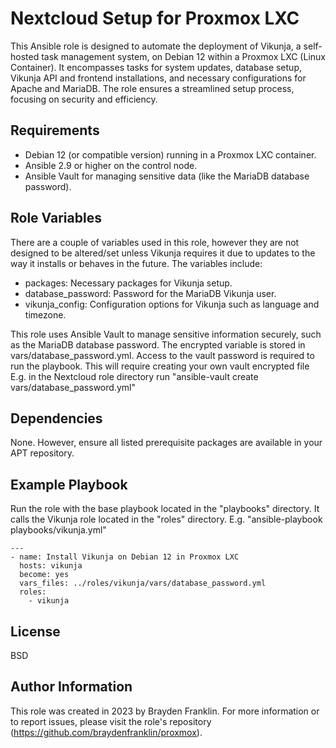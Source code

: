 Nextcloud Setup for Proxmox LXC
=========

This Ansible role is designed to automate the deployment of Vikunja, a self-hosted task management system, on Debian 12 within a Proxmox LXC (Linux Container). It encompasses tasks for system updates, database setup, Vikunja API and frontend installations, and necessary configurations for Apache and MariaDB. The role ensures a streamlined setup process, focusing on security and efficiency.

Requirements
------------

- Debian 12 (or compatible version) running in a Proxmox LXC container.
- Ansible 2.9 or higher on the control node.
- Ansible Vault for managing sensitive data (like the MariaDB database password).

Role Variables
--------------

There are a couple of variables used in this role, however they are not designed to be altered/set unless Vikunja requires it due to updates to the way it installs or behaves in the future. The variables include:

- packages: Necessary packages for Vikunja setup.
- database_password: Password for the MariaDB Vikunja user.
- vikunja_config: Configuration options for Vikunja such as language and timezone.

This role uses Ansible Vault to manage sensitive information securely, such as the MariaDB database password. The encrypted variable is stored in vars/database_password.yml. Access to the vault password is required to run the playbook. This will require creating your own vault encrypted file E.g. in the Nextcloud role directory run "ansible-vault create vars/database_password.yml"

Dependencies
------------

None. However, ensure all listed prerequisite packages are available in your APT repository.

Example Playbook
----------------

Run the role with the base playbook located in the "playbooks" directory. It calls the Vikunja role located in the "roles" directory. 
E.g. "ansible-playbook playbooks/vikunja.yml"
```
---
- name: Install Vikunja on Debian 12 in Proxmox LXC 
  hosts: vikunja
  become: yes
  vars_files: ../roles/vikunja/vars/database_password.yml
  roles:
    - vikunja
```

License
-------

BSD

Author Information
------------------

This role was created in 2023 by Brayden Franklin. For more information or to report issues, please visit the role's repository (https://github.com/braydenfranklin/proxmox).
